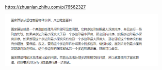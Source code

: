 https://zhuanlan.zhihu.com/p/76562327

![picture 3](../../images/7a475bf9bc4675f47aa4d5dfc0c2e3c1da82e72cdfbbdb9a60b01e2a8e729ad6.png)  
